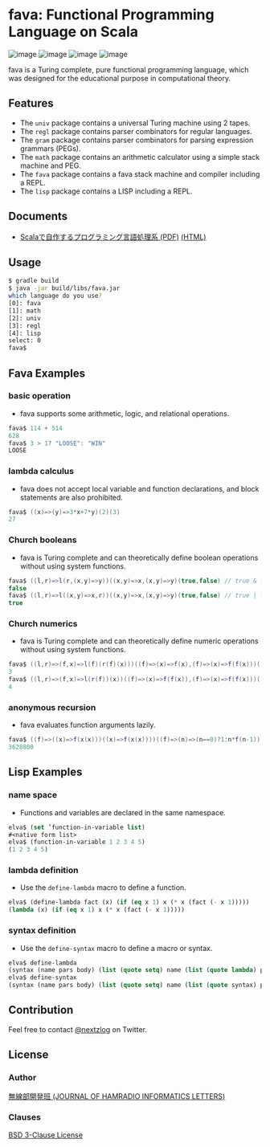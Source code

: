 fava: Functional Programming Language on Scala
====

![image](https://img.shields.io/badge/Gradle-6-red.svg)
![image](https://img.shields.io/badge/Java-SE13-red.svg)
![image](https://img.shields.io/badge/Scala-2.13-orange.svg)
![image](https://img.shields.io/badge/license-BSD%203--Clause-darkblue.svg)

fava is a Turing complete, pure functional programming language, which was designed for the educational purpose in computational theory.

## Features

- The `univ` package contains a universal Turing machine using 2 tapes.
- The `regl` package contains parser combinators for regular languages.
- The `gram` package contains parser combinators for parsing expression grammars (PEGs).
- The `math` package contains an arithmetic calculator using a simple stack machine and PEG.
- The `fava` package contains a fava stack machine and compiler including a REPL.
- The `lisp` package contains a LISP including a REPL.

## Documents

- [Scalaで自作するプログラミング言語処理系 (PDF)](https://pafelog.net/fava.pdf) [(HTML)](https://pafelog.net/fava.html)

## Usage

```sh
$ gradle build
$ java -jar build/libs/fava.jar
which language do you use?
[0]: fava
[1]: math
[2]: univ
[3]: regl
[4]: lisp
select: 0
fava$
```

## Fava Examples

### basic operation

- fava supports some arithmetic, logic, and relational operations.

```Scala
fava$ 114 + 514
628
fava$ 3 > 1? "LOOSE": "WIN"
LOOSE
```

### lambda calculus

- fava does not accept local variable and function declarations, and block statements are also prohibited.

```Scala
fava$ ((x)=>(y)=>3*x+7*y)(2)(3)
27
```

### Church booleans

- fava is Turing complete and can theoretically define boolean operations without using system functions.

```Scala
fava$ ((l,r)=>l(r,(x,y)=>y))((x,y)=>x,(x,y)=>y)(true,false) // true & false
false
fava$ ((l,r)=>l((x,y)=>x,r))((x,y)=>x,(x,y)=>y)(true,false) // true | false
true
```

### Church numerics

- fava is Turing complete and can theoretically define numeric operations without using system functions.

```Scala
fava$ ((l,r)=>(f,x)=>l(f)(r(f)(x)))((f)=>(x)=>f(x),(f)=>(x)=>f(f(x)))((x)=>x+1,0) // 1 + 2
3
fava$ ((l,r)=>(f,x)=>l(r(f))(x))((f)=>(x)=>f(f(x)),(f)=>(x)=>f(f(x)))((x)=>x+1,0) // 2 * 2
4
```

### anonymous recursion

- fava evaluates function arguments lazily.

```Scala
fava$ ((f)=>((x)=>f(x(x)))((x)=>f(x(x))))((f)=>(n)=>(n==0)?1:n*f(n-1))(10)
3628800
```

## Lisp Examples

### name space

- Functions and variables are declared in the same namespace.

```lisp
elva$ (set ’function-in-variable list)
#<native form list>
elva$ (function-in-variable 1 2 3 4 5)
(1 2 3 4 5)
```

### lambda definition

- Use the `define-lambda` macro to define a function.

```lisp
elva$ (define-lambda fact (x) (if (eq x 1) x (* x (fact (- x 1)))))
(lambda (x) (if (eq x 1) x (* x (fact (- x 1)))))
```

### syntax definition

- Use the `define-syntax` macro to define a macro or syntax.

```lisp
elva$ define-lambda
(syntax (name pars body) (list (quote setq) name (list (quote lambda) pars body)))
elva$ define-syntax
(syntax (name pars body) (list (quote setq) name (list (quote syntax) pars body)))
```

## Contribution

Feel free to contact [@nextzlog](https://twitter.com/nextzlog) on Twitter.

## License

### Author

[無線部開発班 (JOURNAL OF HAMRADIO INFORMATICS LETTERS)](https://pafelog.net)

### Clauses

[BSD 3-Clause License](LICENSE.md)
